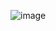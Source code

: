 ![image](https://user-images.githubusercontent.com/116265780/211752444-32e3a326-5cd7-4ba4-8990-63081b39d895.png)

